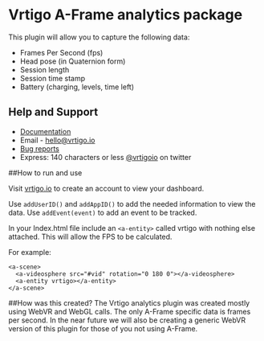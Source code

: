 # Vrtigo A-Frame analytics package

This plugin will allow you to capture the following data:
- Frames Per Second (fps)
- Head pose (in Quaternion form)
- Session length
- Session time stamp
- Battery (charging, levels, time left)

## Help and Support
- [Documentation](https://github.com/vrtigo/vrtigo-webvr)
- Email - hello@vrtigo.io
- [Bug reports](https://github.com/vrtigo/vrtigo-webvr/issues)
- Express: 140 characters or less [@vrtigoio](https://twitter.com/vrtigoio) on twitter


##How to run and use

Visit [vrtigo.io](https://vrtigo.io) to create an account to view your dashboard.


Use `addUserID()` and `addAppID()` to add the needed information to view the data.
Use `addEvent(event)` to add an event to be tracked.

In your Index.html file include an `<a-entity>` called vrtigo with nothing else attached. This will allow the FPS to be calculated.

For example:

```
<a-scene>
  <a-videosphere src="#vid" rotation="0 180 0"></a-videosphere>
  <a-entity vrtigo></a-entity>
</a-scene>
```

##How was this created?
The Vrtigo analytics plugin was created mostly using WebVR and WebGL calls. The only A-Frame specific data is frames per second. In the near future we will also be creating a generic WebVR version of this plugin for those of you not using A-Frame.
